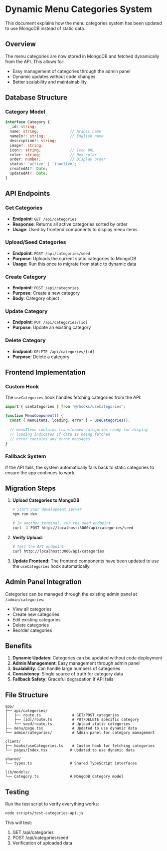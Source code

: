 # Dynamic Menu Categories System

This document explains how the menu categories system has been updated to use MongoDB instead of static data.

## Overview

The menu categories are now stored in MongoDB and fetched dynamically from the API. This allows for:
- Easy management of categories through the admin panel
- Dynamic updates without code changes
- Better scalability and maintainability

## Database Structure

### Category Model
```typescript
interface Category {
  _id: string;
  name: string;              // Arabic name
  nameEn?: string;           // English name
  description?: string;
  image?: string;
  icon?: string;             // Icon URL
  color: string;             // Hex color
  order: number;             // Display order
  status: 'active' | 'inactive';
  createdAt?: Date;
  updatedAt?: Date;
}
```

## API Endpoints

### Get Categories
- **Endpoint**: `GET /api/categories`
- **Response**: Returns all active categories sorted by order
- **Usage**: Used by frontend components to display menu items

### Upload/Seed Categories
- **Endpoint**: `POST /api/categories/seed`
- **Purpose**: Uploads the current static categories to MongoDB
- **Usage**: Run this once to migrate from static to dynamic data

### Create Category
- **Endpoint**: `POST /api/categories`
- **Purpose**: Create a new category
- **Body**: Category object

### Update Category
- **Endpoint**: `PUT /api/categories/[id]`
- **Purpose**: Update an existing category

### Delete Category
- **Endpoint**: `DELETE /api/categories/[id]`
- **Purpose**: Delete a category

## Frontend Implementation

### Custom Hook
The `useCategories` hook handles fetching categories from the API:

```typescript
import { useCategories } from '@/hooks/useCategories';

function MenuComponent() {
  const { menuItems, loading, error } = useCategories();
  
  // menuItems contains transformed categories ready for display
  // loading indicates if data is being fetched
  // error contains any error messages
}
```

### Fallback System
If the API fails, the system automatically falls back to static categories to ensure the app continues to work.

## Migration Steps

1. **Upload Categories to MongoDB**:
   ```bash
   # Start your development server
   npm run dev
   
   # In another terminal, run the seed endpoint
   curl -X POST http://localhost:3000/api/categories/seed
   ```

2. **Verify Upload**:
   ```bash
   # Test the API endpoint
   curl http://localhost:3000/api/categories
   ```

3. **Update Frontend**: The frontend components have been updated to use the `useCategories` hook automatically.

## Admin Panel Integration

Categories can be managed through the existing admin panel at `/admin/categories`:
- View all categories
- Create new categories
- Edit existing categories
- Delete categories
- Reorder categories

## Benefits

1. **Dynamic Updates**: Categories can be updated without code deployment
2. **Admin Management**: Easy management through admin panel
3. **Scalability**: Can handle large numbers of categories
4. **Consistency**: Single source of truth for category data
5. **Fallback Safety**: Graceful degradation if API fails

## File Structure

```
app/
├── api/categories/
│   ├── route.ts              # GET/POST categories
│   ├── [id]/route.ts         # PUT/DELETE specific category
│   └── seed/route.ts         # Upload static categories
├── menu/page.tsx             # Updated to use dynamic data
└── admin/categories/         # Admin panel for category management

client/
├── hooks/useCategories.ts    # Custom hook for fetching categories
└── pages/Index.tsx          # Updated to use dynamic data

shared/
└── types.ts                 # Shared TypeScript interfaces

lib/models/
└── Category.ts              # MongoDB Category model
```

## Testing

Run the test script to verify everything works:

```bash
node scripts/test-categories-api.js
```

This will test:
1. GET /api/categories
2. POST /api/categories/seed
3. Verification of uploaded data
